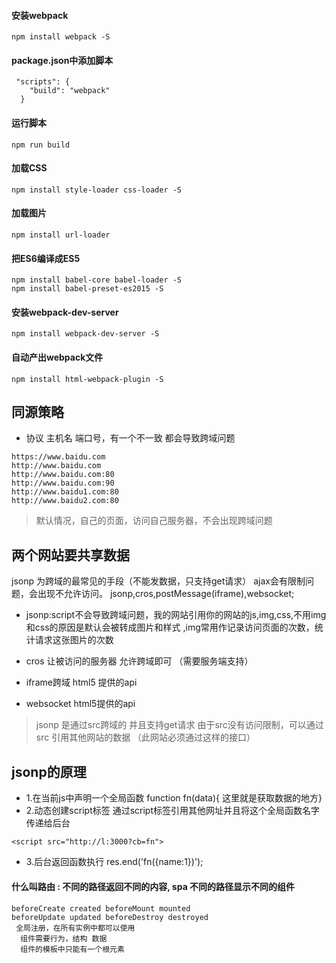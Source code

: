 #### 安装webpack
```
npm install webpack -S
```
#### package.json中添加脚本
```
 "scripts": {
    "build": "webpack"
  }
```
#### 运行脚本
```
npm run build
```

#### 加载CSS
```
npm install style-loader css-loader -S
```

#### 加载图片
```
npm install url-loader
```

#### 把ES6编译成ES5
```
npm install babel-core babel-loader -S
npm install babel-preset-es2015 -S
```

#### 安装webpack-dev-server
```
npm install webpack-dev-server -S
```

#### 自动产出webpack文件
```
npm install html-webpack-plugin -S
```
## 同源策略
- 协议 主机名 端口号，有一个不一致 都会导致跨域问题
```
https://www.baidu.com
http://www.baidu.com
http://www.baidu.com:80
http://www.baidu.com:90
http://www.baidu1.com:80
http://www.baidu2.com:80
```
> 默认情况，自己的页面，访问自己服务器，不会出现跨域问题


## 两个网站要共享数据
jsonp 为跨域的最常见的手段（不能发数据，只支持get请求）
ajax会有限制问题，会出现不允许访问。
jsonp,cros,postMessage(iframe),websocket;

- jsonp:script不会导致跨域问题，我的网站引用你的网站的js,img,css,不用img和css的原因是默认会被转成图片和样式 ,img常用作记录访问页面的次数，统计请求这张图片的次数
- cros 让被访问的服务器 允许跨域即可 （需要服务端支持）

- iframe跨域 html5 提供的api

- websocket html5提供的api

> jsonp 是通过src跨域的 并且支持get请求
> 由于src没有访问限制，可以通过src 引用其他网站的数据 （此网站必须通过这样的接口）

## jsonp的原理
- 1.在当前js中声明一个全局函数
function fn(data){ 这里就是获取数据的地方}
- 2.动态创建script标签
通过script标签引用其他网址并且将这个全局函数名字传递给后台
```
<script src="http://l:3000?cb=fn">
```
- 3.后台返回函数执行
res.end('fn({name:1})');
#### 什么叫路由 : 不同的路径返回不同的内容, spa 不同的路径显示不同的组件
####   
    beforeCreate created beforeMount mounted
    beforeUpdate updated beforeDestroy destroyed
     全局注册，在所有实例中都可以使用
      组件需要行为，结构 数据
      组件的模板中只能有一个根元素